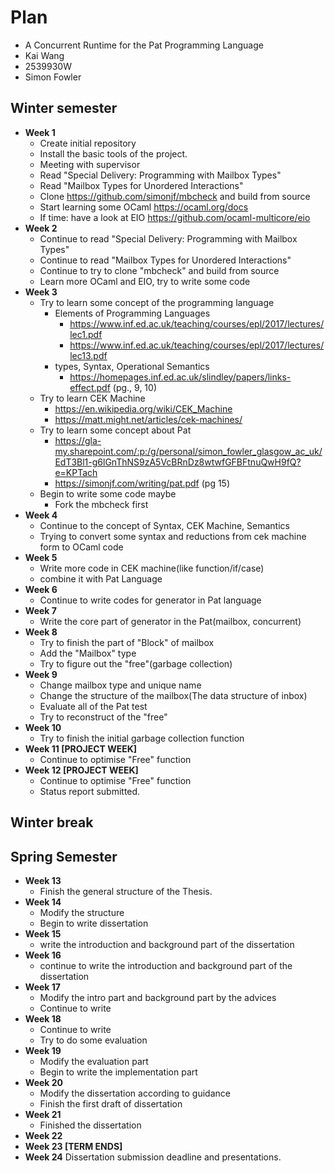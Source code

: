 # Plan

* A Concurrent Runtime for the Pat Programming Language
* Kai Wang
* 2539930W
* Simon Fowler

## Winter semester

* **Week 1**
  * Create initial repository
  * Install the basic tools of the project.
  * Meeting with supervisor
  * Read "Special Delivery: Programming with Mailbox Types"
  * Read "Mailbox Types for Unordered Interactions"
  * Clone https://github.com/simonjf/mbcheck and build from source
  * Start learning some OCaml https://ocaml.org/docs
  * If time: have a look at EIO https://github.com/ocaml-multicore/eio
* **Week 2**
  * Continue to read "Special Delivery: Programming with Mailbox Types"
  * Continue to read "Mailbox Types for Unordered Interactions"
  * Continue to try to clone "mbcheck" and build from source
  * Learn more OCaml and EIO, try to write some code
* **Week 3**
  * Try to learn some concept of the programming language
     * Elements of Programming Languages
        * https://www.inf.ed.ac.uk/teaching/courses/epl/2017/lectures/lec1.pdf
        * https://www.inf.ed.ac.uk/teaching/courses/epl/2017/lectures/lec13.pdf
    * types, Syntax, Operational Semantics
        * https://homepages.inf.ed.ac.uk/slindley/papers/links-effect.pdf (pg., 9, 10)
  * Try to learn CEK Machine
    * https://en.wikipedia.org/wiki/CEK_Machine
    * https://matt.might.net/articles/cek-machines/
  * Try to learn some concept about Pat
    * https://gla-my.sharepoint.com/:p:/g/personal/simon_fowler_glasgow_ac_uk/EdT3Bl1-g6lGnThNS9zA5VcBRnDz8wtwfGFBFtnuQwH9fQ?e=KPTach
    * https://simonjf.com/writing/pat.pdf (pg 15)
  * Begin to write some code maybe
    * Fork the mbcheck first
* **Week 4**
  	* Continue to the concept of Syntax, CEK Machine, Semantics
   * Trying to convert some syntax and reductions from cek machine form to OCaml code
* **Week 5**
  * Write more code in CEK machine(like function/if/case)
  * combine it with Pat Language
* **Week 6**
  * Continue to write codes for generator in Pat language
* **Week 7**
  * Write the core part of generator in the Pat(mailbox, concurrent)
* **Week 8**
  * Try to finish the part of "Block" of  mailbox 
  * Add the "Mailbox" type
  * Try to figure out the "free"(garbage collection) 
* **Week 9**
  * Change mailbox type and unique name
  * Change the structure of the mailbox(The data structure of inbox)
  * Evaluate all of the Pat test
  * Try to reconstruct of the "free"
* **Week 10**
  * Try to finish the initial garbage collection function
* **Week 11 [PROJECT WEEK]**
  * Continue to optimise "Free" function
* **Week 12 [PROJECT WEEK]**
  * Continue to optimise "Free" function
  * Status report submitted.

## Winter break

## Spring Semester

* **Week 13**
  * Finish the general structure of the Thesis.
* **Week 14**
  * Modify the structure
  * Begin to write dissertation
* **Week 15**
  * write the introduction and background part of the dissertation
* **Week 16**
  * continue to write the introduction and background part of the dissertation
* **Week 17**
  * Modify the intro part and background part by the advices
  * Continue to write
* **Week 18**
  * Continue to write
  * Try to do some evaluation
* **Week 19**
  * Modify the evaluation part
  * Begin to write the implementation part
* **Week 20**
  * Modify the dissertation according to guidance
  * Finish the first draft of dissertation
* **Week 21**
  * Finished the dissertation 
* **Week 22**
* **Week 23 [TERM ENDS]**
* **Week 24** Dissertation submission deadline and presentations.

